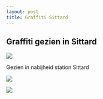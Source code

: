 ```yaml
---
layout: post
title: Graffiti Sittard
---
```


## Graffiti gezien in Sittard

![](/thunder/img/IMGP6512-3.jpg)

Gezien in nabijheid station Sittard

![](/thunder/img/IMGP6474.jpg-2)

![](/thunder/img/IMGP6486.jpg-2)
